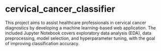 # cervical_cancer_classifier
This project aims to assist healthcare professionals in cervical cancer diagnostics by developing a machine learning-based web application. The included Jupyter Notebook covers exploratory data analysis (EDA), data preprocessing, model selection, and hyperparameter tuning, with the goal of improving classification accuracy.
